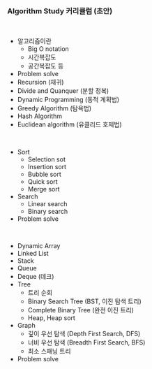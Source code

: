 ### Algorithm Study 커리큘럼 (초안)
<br>

- 알고리즘이란
  - Big O notation
  - 시간복잡도
  - 공간복잡도 등
- Problem solve
- Recursion (재귀)
- Divide and Quanquer (분할 정복)
- Dynamic Programming (동적 계획법)
- Greedy Algorithm (탐욕법)
- Hash Algorithm
- Euclidean algorithm (유클리드 호제법)
<br>

- Sort
  - Selection sot
  - Insertion sort
  - Bubble sort
  - Quick sort
  - Merge sort
- Search
  - Linear search
  - Binary search
- Problem solve
<br>

- Dynamic Array
- Linked List
- Stack
- Queue
- Deque (데크)
- Tree
  - 트리 순회
  - Binary Search Tree (BST, 이진 탐색 트리)
  - Complete Binary Tree (완전 이진 트리)
  - Heap, Heap sort
- Graph
  - 깊이 우선 탐색 (Depth First Search, DFS)
  - 너비 우선 탐색 (Breadth First Search, BFS)
  - 최소 스패닝 트리
- Problem solve
